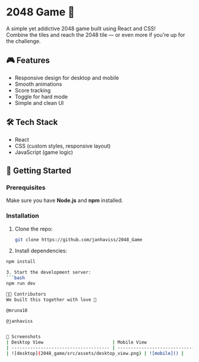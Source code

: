# 2048 Game 🧩

A simple yet addictive 2048 game built using React and CSS!  
Combine the tiles and reach the 2048 tile — or even more if you're up for the challenge.

## 🎮 Features

- Responsive design for desktop and mobile
- Smooth animations
- Score tracking
- Toggle for hard mode
- Simple and clean UI

## 🛠️ Tech Stack

- React
- CSS (custom styles, responsive layout)
- JavaScript (game logic)

## 🚀 Getting Started

### Prerequisites

Make sure you have **Node.js** and **npm** installed.

### Installation

1. Clone the repo:
   ```bash
   git clone https://github.com/janhaviss/2048_Game

2. Install dependencies:

  ```bash
  npm install

3. Start the development server:
  ```bash
  npm run dev

  🧑‍💻 Contributors
We built this together with love 💖

@mruna18

@janhaviss


📸 Screenshots
| Desktop View                          | Mobile View                         |
| ------------------------------------- | ----------------------------------- |
| ![desktop](2048_game/src/assets/desktop_view.png) | ![mobile]() |

